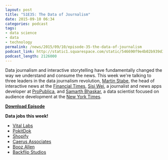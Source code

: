 ```yaml
---
layout: post
title: "S1E35: The Data of Journalism"
date: 2015-09-10 06:34
categories: podcast
tags:
- data science
- data
- technology
permalink: /news/2015/09/10/episode-35-the-data-of-journalism
podcast_link: http://static1.squarespace.com/static/546690f9e4b02b939d34b2b1/546691b4e4b01fdff0c848ac/55f1214ee4b007043f814ac5/1441866121752/Partially_Derivative_Episode_35.mp3
podcast_length: 2126000
---
```


Data journalism and interactive storytelling have fundamentally changed
the way we understand and consume the news. This week we're talking to
three leaders in the data journalism revolution, [Martin
Stabe](http://twitter.com/martinstabe), the head of interactive news at
the [Financial Times](http://www.ft.com/home/us), [Sisi
Wei](http://twitter.com/sisiwei), a journalist and news apps developer
at [ProPublica](https://www.propublica.org/), and [Samarth
Bhaskar](http://twitter.com/samarthbhaskar), a data scientist focused on
audience development at the [New York Times](http://www.nytimes.com/).

[**Download Episode**](http://static1.squarespace.com/static/546690f9e4b02b939d34b2b1/546691b4e4b01fdff0c848ac/55f1214ee4b007043f814ac5/1441866121752/Partially_Derivative_Episode_35.mp3)

**Data jobs this week!**

-   [Vital Labs](http://vitallabs.co/)
-   [PokitDo](https://pokitdok.com/career)[k](https://pokitdok.com/career)
-   [Shopify](https://www.shopify.com/careers)
-   [Caerus Associates](http://caerusassociates.com/careers-at-caerus/)
-   [Booz Allen](http://careers.boozallen.com/)
-   [Backflip Studios](http://www.backflipstudios.com/jobs/)
